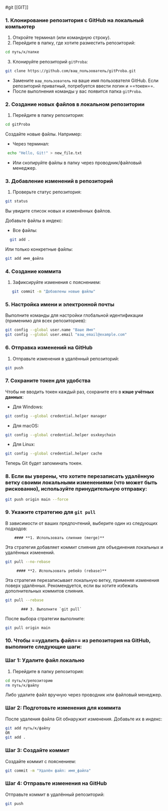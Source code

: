 #git 
[[GIT]]

### 1. **Клонирование репозитория с GitHub на локальный компьютер**

1. Откройте терминал (или командную строку).    
2. Перейдите в папку, где хотите разместить репозиторий:
```bash
cd путь/к/папке
```
3. Клонируйте репозиторий `gitProba`:
```bash
git clone https://github.com/ваш_пользователь/gitProba.git
```
- Замените `ваш_пользователь` на ваше имя пользователя GitHub. Если репозиторий приватный, потребуется ввести логин и ==токен==.
- После выполнения команды у вас появится папка `gitProba`.

### 2. **Создание новых файлов в локальном репозитории**

1. Перейдите в папку репозитория:
```bash
cd gitProba
```
Создайте новые файлы. Например:
- Через терминал:
```bash
 echo "Hello, Git!" > new_file.txt  
```
- Или скопируйте файлы в папку через проводник/файловый менеджер.

### 3. **Добавление изменений в репозиторий**

1. Проверьте статус репозитория:
```bash
git status
```
Вы увидите список новых и изменённых файлов.

Добавьте файлы в индекс:
- Все файлы:
```bash
  git add .
```
Или только конкретные файлы:
```bash
git add имя_файла
```

### 4. **Создание коммита**

1. Зафиксируйте изменения с пояснением:
```bash
   git commit -m "Добавлены новые файлы"
```


### 5. **Настройка имени и электронной почты**

Выполните команды для настройки глобальной идентификации (применимо для всех репозиториев):
```bash
git config --global user.name "Ваше Имя" 
git config --global user.email "ваш_email@example.com"
```

### 6. **Отправка изменений на GitHub**

1. Отправьте изменения в удалённый репозиторий:
```bash
git push
```

### 7. **Сохраните токен для удобства**

Чтобы не вводить токен каждый раз, сохраните его в **кэше учётных данных**:

- Для Windows:
```bash
git config --global credential.helper manager
```
- Для macOS:
```bash
git config --global credential.helper osxkeychain
```
- Для Linux:
```bash
git config --global credential.helper cache
```
Теперь Git будет запоминать токен.

### 8.  Если вы уверены, что хотите **перезаписать удалённую ветку** своими локальными изменениями (что может быть рискованно), используйте принудительную отправку:
```bash
git push origin main --force
```

### 9. Укажите стратегию для `git pull`

В зависимости от ваших предпочтений, выберите один из следующих подходов:

        #### **1. Использовать слияние (merge)**

Эта стратегия добавляет коммит слияния для объединения локальных и удалённых изменений.
```bash
git pull --no-rebase
```
         #### **2. Использовать ребейз (rebase)**

Эта стратегия перезаписывает локальную ветку, применяя изменения поверх удалённых. Рекомендуется, если вы хотите избежать дополнительных коммитов слияния.
```bash
git pull --rebase
```
           ### 3. Выполните `git pull`

После выбора стратегии выполните:
```bash
git pull origin main
```

### 10. Чтобы ==удалить файл== из репозитория на GitHub, выполните следующие шаги:

### Шаг 1: Удалите файл локально

1. Перейдите в папку репозитория:
```bash
cd путь/к/репозиторию
rm путь/к/файлу
```
Либо удалите файл вручную через проводник или файловый менеджер.

### Шаг 2: Подготовьте изменения для коммита

После удаления файла Git обнаружит изменения. Добавьте их в индекс:
```bash
git add путь/к/файлу
OR
git add .
```

### Шаг 3: Создайте коммит

Создайте коммит с пояснением:
```bash
git commit -m "Удалён файл: имя_файла"
```

### Шаг 4: Отправьте изменения на GitHub

Отправьте коммит в удалённый репозиторий:
```bash
git push
```